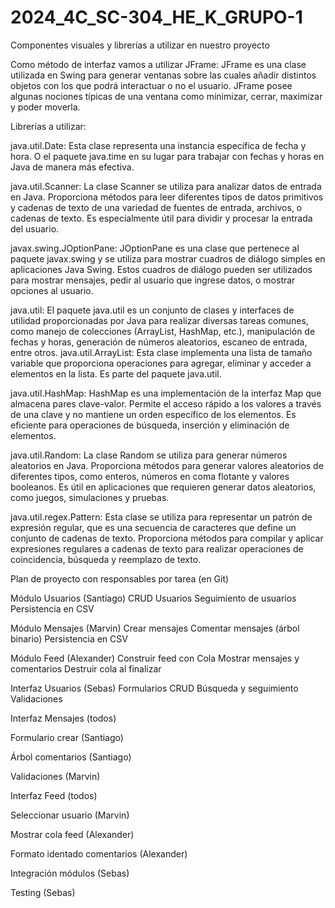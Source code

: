 # 2024_4C_SC-304_HE_K_GRUPO-1
Componentes visuales y librerías a utilizar en nuestro proyecto 

Como método de interfaz vamos a utilizar JFrame: JFrame es una clase utilizada en Swing para generar ventanas sobre las cuales añadir distintos objetos con los que podrá interactuar o no el usuario. JFrame posee algunas nociones típicas de una ventana como minimizar, cerrar, maximizar y poder moverla.

Librerías a utilizar: 

java.util.Date: Esta clase representa una instancia específica de fecha y hora. O el paquete java.time en su lugar para trabajar con fechas y horas en Java de manera más efectiva.

java.util.Scanner: La clase Scanner se utiliza para analizar datos de entrada en Java. Proporciona métodos para leer diferentes tipos de datos primitivos y cadenas de texto de una variedad de fuentes de entrada, archivos, o cadenas de texto. Es especialmente útil para dividir y procesar la entrada del usuario.

javax.swing.JOptionPane: JOptionPane es una clase que pertenece al paquete javax.swing y se utiliza para mostrar cuadros de diálogo simples en aplicaciones Java Swing. Estos cuadros de diálogo pueden ser utilizados para mostrar mensajes, pedir al usuario que ingrese datos, o mostrar opciones al usuario.

java.util: El paquete java.util es un conjunto de clases y interfaces de utilidad proporcionadas por Java para realizar diversas tareas comunes, como manejo de colecciones (ArrayList, HashMap, etc.), manipulación de fechas y horas, generación de números aleatorios, escaneo de entrada, entre otros. 
java.util.ArrayList: Esta clase implementa una lista de tamaño variable que proporciona operaciones para agregar, eliminar y acceder a elementos en la lista. Es parte del paquete java.util.

java.util.HashMap: HashMap es una implementación de la interfaz Map que almacena pares clave-valor. Permite el acceso rápido a los valores a través de una clave y no mantiene un orden específico de los elementos. Es eficiente para operaciones de búsqueda, inserción y eliminación de elementos.

java.util.Random: La clase Random se utiliza para generar números aleatorios en Java. Proporciona métodos para generar valores aleatorios de diferentes tipos, como enteros, números en coma flotante y valores booleanos. Es útil en aplicaciones que requieren generar datos aleatorios, como juegos, simulaciones y pruebas.

java.util.regex.Pattern: Esta clase se utiliza para representar un patrón de expresión regular, que es una secuencia de caracteres que define un conjunto de cadenas de texto. Proporciona métodos para compilar y aplicar expresiones regulares a cadenas de texto para realizar operaciones de coincidencia, búsqueda y reemplazo de texto.

Plan de proyecto con responsables por tarea (en Git)

Módulo Usuarios (Santiago)
CRUD Usuarios
Seguimiento de usuarios
Persistencia en CSV

Módulo Mensajes (Marvin)
Crear mensajes
Comentar mensajes (árbol binario)
Persistencia en CSV

Módulo Feed (Alexander)
Construir feed con Cola
Mostrar mensajes y comentarios
Destruir cola al finalizar

Interfaz Usuarios (Sebas)
Formularios CRUD
Búsqueda y seguimiento
Validaciones

Interfaz Mensajes (todos)

Formulario crear (Santiago)

Árbol comentarios (Santiago)

Validaciones (Marvin)

Interfaz Feed (todos)

Seleccionar usuario (Marvin)

Mostrar cola feed (Alexander)

Formato identado comentarios (Alexander)

Integración módulos (Sebas)

Testing (Sebas)
